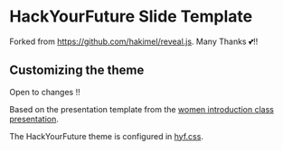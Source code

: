 # HackYourFuture Slide Template

Forked from https://github.com/hakimel/reveal.js.
Many Thanks 💕!!


## Customizing the theme

Open to changes !!

Based on the presentation template from the [women introduction class presentation](https://docs.google.com/presentation/d/11sH6rae98GiD3l-UaT7XH0fy7o0jr2fcx8CDAnBiaEY/edit).

The HackYourFuture theme is configured in [hyf.css](/css/theme/hyf.css).
